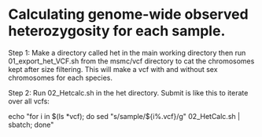 # Calculating genome-wide observed heterozygosity for each sample. 

Step 1: Make a directory called het in the main working directory then run 01_export_het_VCF.sh from 
the msmc/vcf directory to cat the chromosomes kept after size filtering. This will make a vcf with and without sex chromosomes 
for each species. 

Step 2: Run 02_Hetcalc.sh in the het directory. Submit is like this to iterate over all vcfs:

echo "for i in $(ls *vcf); do sed "s/sample/${i%\.vcf}/g" 02_HetCalc.sh | sbatch; done"
